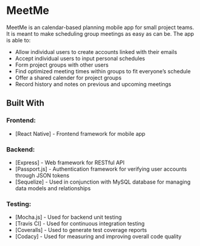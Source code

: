 # MeetMe

MeetMe is an calendar-based planning mobile app for small project teams. It is meant to make scheduling group meetings as easy as can be.
The app is able to:
* Allow individual users to create accounts linked with their emails
* Accept individual users to input personal schedules
* Form project groups with other users
* Find optimized meeting times within groups to fit everyone’s schedule
* Offer a shared calender for project groups
* Record history and notes on previous and upcoming meetings

## Built With
### Frontend:
* [React Native] - Frontend framework for mobile app
### Backend:
* [Express] - Web framework for RESTful API
* [Passport.js] - Authentication framework for verifying user accounts through JSON tokens
* [Sequelize] - Used in conjunction with MySQL database for managing data models and relationships
### Testing:
* [Mocha.js] - Used for backend unit testing
* [Travis CI] - Used for continuous integration testing
* [Coveralls] - Used to generate test coverage reports
* [Codacy] - Used for measuring and improving overall code quality
